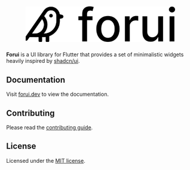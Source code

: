 <a href="https://forui.dev">
  <h1 align="center">
    <picture>
      <source width="400" media="(prefers-color-scheme: dark)" srcset="docs/public/dark_logo.svg">
      <img width="400" alt="Forui" src="docs/public/light_logo.svg">
    </picture>
  </h1>
</a>

**Forui** is a UI library for Flutter that provides a set of minimalistic widgets heavily inspired by [shadcn/ui](https://ui.shadcn.com/).

## Documentation

Visit [forui.dev](https://forui.dev) to view the documentation.

## Contributing

Please read the [contributing guide](/CONTRIBUTING.md).

## License

Licensed under the [MIT license](/LICENSE.md).
